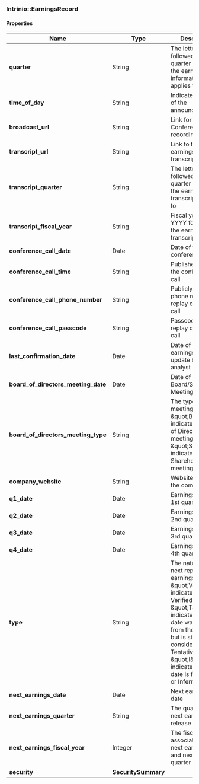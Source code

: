 

[//]: # (CLASS:Intrinio::EarningsRecord)

[//]: # (KIND:object)

### Intrinio::EarningsRecord

#### Properties

[//]: # (START_DEFINITION)

Name | Type | Description
------------ | ------------- | -------------
**quarter** | String | The letter “Q” followed by the quarter number the earnings information applies to &nbsp;
**time_of_day** | String | Indicates the time of the announcement &nbsp;
**broadcast_url** | String | Link for Conference Call recording &nbsp;
**transcript_url** | String | Link to the earnings release transcript &nbsp;
**transcript_quarter** | String | The letter “Q” followed by the quarter number the earnings transcript applies to &nbsp;
**transcript_fiscal_year** | String | Fiscal year in YYYY format for the earnings transcript &nbsp;
**conference_call_date** | Date | Date of the conference call &nbsp;
**conference_call_time** | String | Published time of the conference call &nbsp;
**conference_call_phone_number** | String | Publicly available phone number for replay conference call &nbsp;
**conference_call_passcode** | String | Passcode for replay conference call &nbsp;
**last_confirmation_date** | Date | Date of last earnings date update by a WSH analyst &nbsp;
**board_of_directors_meeting_date** | Date | Date of Board/Shareholder Meeting &nbsp;
**board_of_directors_meeting_type** | String | The type of meeting - \&quot;B\&quot; indicates a Board of Directors meeting and \&quot;S\&quot; indicates a Shareholder meeting &nbsp;
**company_website** | String | Website link for the company &nbsp;
**q1_date** | Date | Earnings Date for 1st quarter &nbsp;
**q2_date** | Date | Earnings Date for 2nd quarter &nbsp;
**q3_date** | Date | Earnings Date for 3rd quarter &nbsp;
**q4_date** | Date | Earnings Date for 4th quarter &nbsp;
**type** | String | The nature of the next reported earnings date - \&quot;V\&quot; indicates a Verified date, \&quot;T\&quot; indicates that the date was gathered from the company, but is still considered Tentative, and \&quot;I\&quot; indicates that the date is forecased or Inferred &nbsp;
**next_earnings_date** | Date | Next earnings date &nbsp;
**next_earnings_quarter** | String | The quarter of the next earnings release &nbsp;
**next_earnings_fiscal_year** | Integer | The fiscal year associated with next earnings date and next earnings quarter &nbsp;
**security** | [**SecuritySummary**](SecuritySummary.md) |  &nbsp;

[//]: # (END_DEFINITION)


[//]: # (CONTAINED_CLASS:Intrinio::SecuritySummary)




